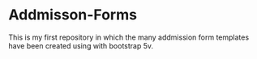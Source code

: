 # Addmisson-Forms
This is my first repository in which the many addmission form templates have been created using with bootstrap 5v.
